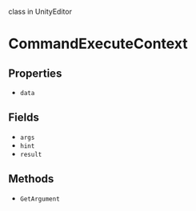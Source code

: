 class in UnityEditor
# CommandExecuteContext

## Properties
- `data`
## Fields
- `args`
- `hint`
- `result`
## Methods
- `GetArgument`

